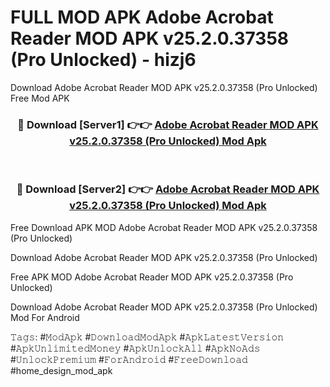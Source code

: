 # FULL MOD APK Adobe Acrobat Reader MOD APK v25.2.0.37358 (Pro Unlocked) - hizj6
Download Adobe Acrobat Reader MOD APK v25.2.0.37358 (Pro Unlocked) Free Mod APK

<div align="center">
<h3>🔴 Download [Server1] 👉👉 <a href="https://apk-comot.site?title=Adobe_Acrobat_Reader_MOD_APK_v25.2.0.37358_(Pro_Unlocked)">Adobe Acrobat Reader MOD APK v25.2.0.37358 (Pro Unlocked) Mod Apk</a></h3><br>

<h3>🔴 Download [Server2] 👉👉 <a href="https://apk-comot.site?title=Adobe_Acrobat_Reader_MOD_APK_v25.2.0.37358_(Pro_Unlocked)">Adobe Acrobat Reader MOD APK v25.2.0.37358 (Pro Unlocked) Mod Apk</a></h3>
</div>


Free Download APK MOD Adobe Acrobat Reader MOD APK v25.2.0.37358 (Pro Unlocked)

Download Adobe Acrobat Reader MOD APK v25.2.0.37358 (Pro Unlocked) 

Free APK MOD Adobe Acrobat Reader MOD APK v25.2.0.37358 (Pro Unlocked) 

Download Adobe Acrobat Reader MOD APK v25.2.0.37358 (Pro Unlocked) Mod For Android

𝚃𝚊𝚐𝚜: #𝙼𝚘𝚍𝙰𝚙𝚔 #𝙳𝚘𝚠𝚗𝚕𝚘𝚊𝚍𝙼𝚘𝚍𝙰𝚙𝚔 #𝙰𝚙𝚔𝙻𝚊𝚝𝚎𝚜𝚝𝚅𝚎𝚛𝚜𝚒𝚘𝚗 #𝙰𝚙𝚔𝚄𝚗𝚕𝚒𝚖𝚒𝚝𝚎𝚍𝙼𝚘𝚗𝚎𝚢 #𝙰𝚙𝚔𝚄𝚗𝚕𝚘𝚌𝚔𝙰𝚕𝚕 #𝙰𝚙𝚔𝙽𝚘𝙰𝚍𝚜 #𝚄𝚗𝚕𝚘𝚌𝚔𝙿𝚛𝚎𝚖𝚒𝚞𝚖 #𝙵𝚘𝚛𝙰𝚗𝚍𝚛𝚘𝚒𝚍 #𝙵𝚛𝚎𝚎𝙳𝚘𝚠𝚗𝚕𝚘𝚊𝚍 #home_design_mod_apk